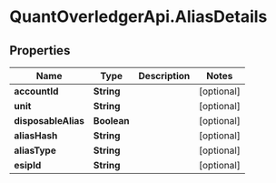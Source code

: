 # QuantOverledgerApi.AliasDetails

## Properties

Name | Type | Description | Notes
------------ | ------------- | ------------- | -------------
**accountId** | **String** |  | [optional] 
**unit** | **String** |  | [optional] 
**disposableAlias** | **Boolean** |  | [optional] 
**aliasHash** | **String** |  | [optional] 
**aliasType** | **String** |  | [optional] 
**esipId** | **String** |  | [optional] 


